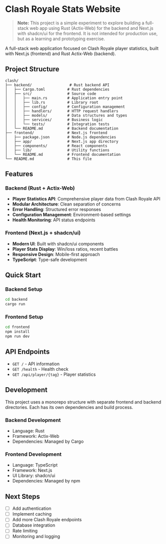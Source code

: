 # Clash Royale Stats Website

> **Note:** This project is a simple experiment to explore building a full-stack web app using Rust (Actix-Web) for the backend and Next.js with shadcn/ui for the frontend. It is not intended for production use, but as a learning and prototyping exercise.

A full-stack web application focused on Clash Royale player statistics, built with Next.js (frontend) and Rust Actix-Web (backend).

## Project Structure

```
clash/
├── backend/                 # Rust backend API
│   ├── Cargo.toml          # Rust dependencies
│   ├── src/                # Source code
│   │   ├── main.rs         # Application entry point
│   │   ├── lib.rs          # Library root
│   │   ├── config/         # Configuration management
│   │   ├── handlers/       # HTTP request handlers
│   │   ├── models/         # Data structures and types
│   │   ├── services/       # Business logic
│   │   └── tests/          # Integration tests
│   └── README.md           # Backend documentation
├── frontend/               # Next.js frontend
│   ├── package.json        # Node.js dependencies
│   ├── app/                # Next.js app directory
│   ├── components/         # React components
│   ├── lib/                # Utility functions
│   └── README.md           # Frontend documentation
└── README.md               # This file
```

## Features

### Backend (Rust + Actix-Web)
- **Player Statistics API**: Comprehensive player data from Clash Royale API
- **Modular Architecture**: Clean separation of concerns
- **Error Handling**: Structured error responses
- **Configuration Management**: Environment-based settings
- **Health Monitoring**: API status endpoints

### Frontend (Next.js + shadcn/ui)
- **Modern UI**: Built with shadcn/ui components
- **Player Stats Display**: Win/loss ratios, recent battles
- **Responsive Design**: Mobile-first approach
- **TypeScript**: Type-safe development

## Quick Start

### Backend Setup
```bash
cd backend
cargo run
```

### Frontend Setup
```bash
cd frontend
npm install
npm run dev
```

## API Endpoints

- `GET /` - API information
- `GET /health` - Health check
- `GET /api/player/{tag}` - Player statistics

## Development

This project uses a monorepo structure with separate frontend and backend directories. Each has its own dependencies and build process.

### Backend Development
- Language: Rust
- Framework: Actix-Web
- Dependencies: Managed by Cargo

### Frontend Development
- Language: TypeScript
- Framework: Next.js
- UI Library: shadcn/ui
- Dependencies: Managed by npm

## Next Steps

- [ ] Add authentication
- [ ] Implement caching
- [ ] Add more Clash Royale endpoints
- [ ] Database integration
- [ ] Rate limiting
- [ ] Monitoring and logging
